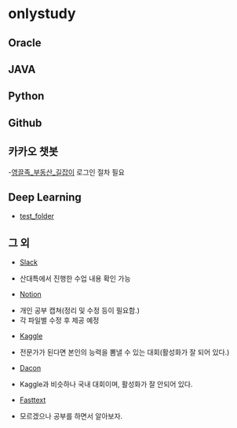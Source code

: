# onlystudy

## Oracle

## JAVA

## Python

## Github

## 카카오 챗봇
-[영끌족_부동산_길잡이](https://chatbot.kakao.com/bot/636b163e3236e276c3159f56/intent/63746b4123b1d5001554c811?scenarioId=636dc0721a94d93e86de473d) 로그인 절차 필요
## Deep Learning
- [test_folder](/DeepLarning/Test/)
## 그 외
- [Slack](https://app.slack.com/client/T046B2F383Y/C04634647QX)
+ 산대특에서 진행한 수업 내용 확인 가능
- [Notion](https://www.notion.so/2022-11-11-c4904ae10dd44cfaa7876407bf1373ce)
+ 개인 공부 캡쳐(정리 및 수정 등이 필요함.)
+ 각 파일별 수정 후 제공 예정
- [Kaggle](https://www.kaggle.com/)
+ 전문가가 된다면 본인의 능력을 뽐낼 수 있는 대회(활성화가 잘 되어 있다.)
- [Dacon](https://dacon.io/)
+ Kaggle과 비슷하나 국내 대회이며, 활성화가 잘 안되어 있다.
- [Fasttext](https://fasttext.cc/docs/en/pretrained-vectors.html)
+ 모르겠으나 공부를 하면서 알아보자.
